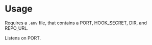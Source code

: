 # Usage

Requires a `.env` file, that contains a PORT, HOOK_SECRET, DIR, and REPO_URL.

Listens on PORT. 
